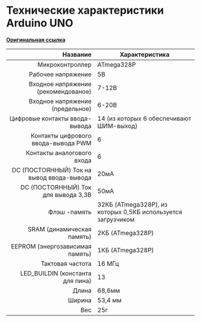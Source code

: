# Технические характеристики Arduino UNO
[**Оригинальная ссылка**](https://docs.arduino.cc/retired/boards/arduino-uno-rev3-with-long-pins/#:~:text=replace%20the%208U2.-,Tech%20Specs,-Microcontroller)

| Название | Характеристика |
|---:|---|
| Микроконтроллер | ATmega328P |
| Рабочее напряжение | 5В |
| Входное напряжение (рекомендованое) |7-12В |
| Входное напряжение (предельное) | 6-20В |
| Цифровые контакты ввода-вывода | 14 (из которых 6 обеспечивают ШИМ-выход) |
| Контакты цифрового ввода-вывода PWM | 6 |
| Контакты аналогового входа | 6 |
| DC (ПОСТОЯННЫЙ) Ток на вывод ввода-вывода | 20мА |
| DC (ПОСТОЯННЫЙ) Ток для вывода 3,3В | 50мА |
| Флэш -память | 32КБ (ATmega328P), из которых 0,5КБ используется загрузчиком |
| SRAM (динамическая память)  | 2КБ (ATmega328P) |
| EEPROM (энергозависимая память) | 1КБ (ATmega328P) |
| Тактовая частота | 16 МГц |
| LED_BUILDIN (константа для пина)| 13 |
| Длина | 68,6мм |
| Ширина | 53,4 мм |
| Вес | 25г |
